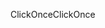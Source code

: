 <span data-ttu-id="fa73c-101">ClickOnce</span><span class="sxs-lookup"><span data-stu-id="fa73c-101">ClickOnce</span></span>